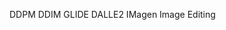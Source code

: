 <!--
 * @Author: jhq
 * @Date: 2023-03-15 15:03:17
 * @LastEditTime: 2023-03-15 15:04:21
 * @Description: 
-->
DDPM
DDIM
GLIDE
DALLE2
IMagen
Image Editing